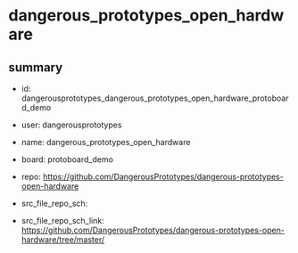 # dangerous_prototypes_open_hardware
 
## summary 
* id: dangerousprototypes_dangerous_prototypes_open_hardware_protoboard_demo
* user: dangerousprototypes
* name: dangerous_prototypes_open_hardware
* board: protoboard_demo
* repo: https://github.com/DangerousPrototypes/dangerous-prototypes-open-hardware



* src_file_repo_sch: 
* src_file_repo_sch_link: https://github.com/DangerousPrototypes/dangerous-prototypes-open-hardware/tree/master/






